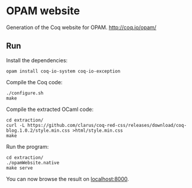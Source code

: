 # OPAM website
Generation of the Coq website for OPAM. http://coq.io/opam/

## Run
Install the dependencies:

    opam install coq-io-system coq-io-exception

Compile the Coq code:

    ./configure.sh
    make

Compile the extracted OCaml code:

    cd extraction/
    curl -L https://github.com/clarus/coq-red-css/releases/download/coq-blog.1.0.2/style.min.css >html/style.min.css
    make

Run the program:

    cd extraction/
    ./opamWebsite.native
    make serve

You can now browse the result on [localhost:8000](http://localhost:8000/).
